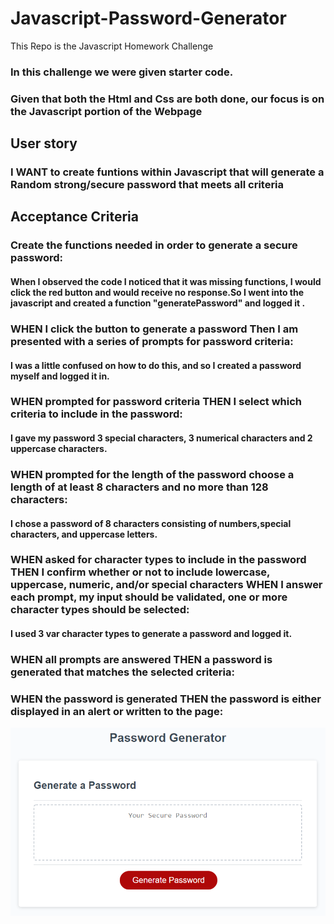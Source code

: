 # Javascript-Password-Generator
This Repo is the Javascript Homework Challenge 
 
### In this challenge we were given starter code.
### Given that both the Html and Css are both done, our focus is on the Javascript portion of the Webpage


## User story
### I WANT to create funtions within Javascript that will generate a Random strong/secure password that meets all criteria


## Acceptance Criteria
### Create the functions needed in order to generate a secure password:

 #### When I observed the code I noticed that it was missing functions, I would click the red button and would receive no response.So I went into the javascript and created a function "generatePassword" and logged it .

### WHEN I click the button to generate a password Then I am presented with a series of prompts for password criteria:

#### I was a little confused on how to do this, and so I created a password myself and logged it in.

### WHEN prompted for password criteria THEN I select which criteria to include in the password:

#### I gave my password 3 special characters, 3 numerical characters and 2 uppercase characters.

### WHEN prompted for the length of the password choose a length of at least 8 characters and no more than 128 characters:

#### I chose a password of 8 characters consisting of numbers,special characters, and uppercase letters.

### WHEN asked for character types to include in the password THEN I confirm whether or not to include lowercase, uppercase, numeric, and/or special characters WHEN I answer each prompt, my input should be validated, one or more character types should be selected:

#### I used 3 var character types to generate a password and logged it.

### WHEN all prompts are answered THEN a password is generated that matches the selected criteria:

####

### WHEN the password is generated THEN the password is either displayed in an alert or written to the page:




<img src =./assets/03-javascript-homework-demo.png alt=""></img>